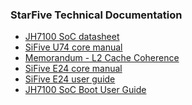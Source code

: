 ### StarFive Technical Documentation

* [JH7100 SoC datasheet](https://github.com/starfive-tech/beaglev_doc/blob/main/JH7100%20Data%20Sheet%20V01.01.04-EN%20(4-21-2021).pdf)
* [SiFive U74 core manual](https://github.com/starfive-tech/beaglev_doc/blob/main/vic_u7_manual_with_creativecommons.pdf)
* [Memorandum - L2 Cache Coherence](https://github.com/starfive-tech/beaglev_doc/blob/main/JH7100%20Cache%20Coherence%20V1.0.pdf)
* [SiFive E24 core manual](https://github.com/starfive-tech/beaglev_doc/blob/main/SiFive%20VIC_E24%20Manual.pdf)
* [SiFive E24 user guide](https://github.com/starfive-tech/beaglev_doc/blob/main/SiFive%20VIC_E24%20User%20Guide.pdf)
* [JH7100 SoC Boot User Guide](https://github.com/starfive-tech/beaglev_doc/blob/main/JH7100%20SoC%20Boot%20User%20Guide-V01(2021-6-7).pdf)

